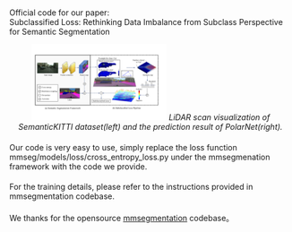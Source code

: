 # 
Official code for our paper:  
Subclassified Loss: Rethinking Data Imbalance from Subclass Perspective for Semantic Segmentation

<p align="center">
        <img src="figs/framework.pdf" title="SemanticKITTI Point Cloud" width="48%">
        <em>LiDAR scan visualization of SemanticKITTI dataset(left) and the prediction result of PolarNet(right).</em>
</p>

#### 

Our code is very easy to use, simply replace the loss function mmseg/models/loss/cross_entropy_loss.py under the mmsegmenation framework with the code we provide. 

#### 

For the training details, please refer to the instructions provided in mmsegmentation codebase. 

####

We thanks for the opensource [mmsegmentation](https://github.com/open-mmlab/mmsegmentation) codebase。 
